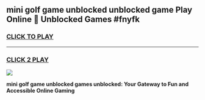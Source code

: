 
## mini golf game unblocked unblocked game Play Online 👋 Unblocked Games #fnyfk
<h3>
<a href="https://premium.freeplayer.one?title=mini_golf_game_unblocked&ref=21F">CLICK TO PLAY</a></h3>
<hr>

<h3>
<a href="https://premium.freeplayer.one?title=mini_golf_game_unblocked&ref=21F">CLICK 2 PLAY</a>
  
</h3>

<a href="https://premium.freeplayer.one?title=mini_golf_game_unblocked&ref=21F/"><img src="https://clearcache.store/games.png"></a>


**mini golf game unblocked games unblocked: Your Gateway to Fun and Accessible Online Gaming**
